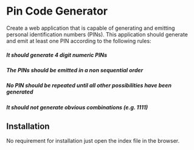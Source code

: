 # Pin Code Generator

Create a web application that is capable of generating and emitting personal identification numbers (PINs).
This application should generate and emit at least one PIN according to the following rules:
##### It should generate 4 digit numeric PINs
##### The PINs should be emitted in a non sequential order
##### No PIN should be repeated until all other possibilities have been generated
##### It should not generate obvious combinations (e.g. 1111)

## Installation

No requirement for installation just open the index file in the browser.

